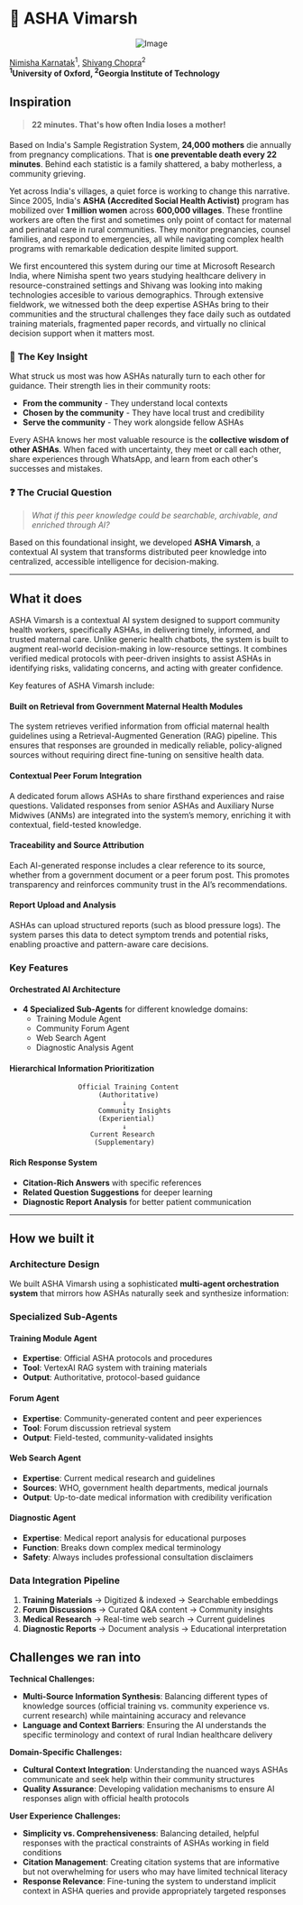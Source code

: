 # 🏥 ASHA Vimarsh

<p align="center">
    <img src="https://i.imgur.com/waxVImv.png" alt="Image">
</p>

[Nimisha Karnatak](https://www.nimishakarnatak.com/)<sup>1</sup>, [Shivang Chopra](https://shivangchopra11.github.io/)<sup>2</sup>  <br>
**<sup>1</sup>University of Oxford, <sup>2</sup>Georgia Institute of Technology**

## Inspiration

> #### **22 minutes. That's how often India loses a mother!**

Based on India's Sample Registration System, **24,000 mothers** die annually from pregnancy complications. That is **one preventable death every 22 minutes**. Behind each statistic is a family shattered, a baby motherless, a community grieving.

Yet across India's villages, a quiet force is working to change this narrative. Since 2005, India's **ASHA (Accredited Social Health Activist)** program has mobilized over **1 million women** across **600,000 villages**. These frontline workers are often the first and sometimes only point of contact for maternal and perinatal care in rural communities. They monitor pregnancies, counsel families, and respond to emergencies, all while navigating complex health programs with remarkable dedication despite limited support.

We first encountered this system during our time at Microsoft Research India, where Nimisha spent two years studying healthcare delivery in resource-constrained settings and Shivang was looking into making technologies accesible to various demographics. Through extensive fieldwork, we witnessed both the deep expertise ASHAs bring to their communities and the structural challenges they face daily such as outdated training materials, fragmented paper records, and virtually no clinical decision support when it matters most.

### 🤝 **The Key Insight**
What struck us most was how ASHAs naturally turn to each other for guidance. Their strength lies in their community roots:

- **From the community** - They understand local contexts
- **Chosen by the community** - They have local trust and credibility
- **Serve the community** - They work alongside fellow ASHAs

Every ASHA knows her most valuable resource is the **collective wisdom of other ASHAs**. When faced with uncertainty, they meet or call each other, share experiences through WhatsApp, and learn from each other's successes and mistakes.

### ❓ **The Crucial Question**
> *What if this peer knowledge could be searchable, archivable, and enriched through AI?*

Based on this foundational insight, we developed **ASHA Vimarsh**, a contextual AI system that transforms distributed peer knowledge into centralized, accessible intelligence for decision-making.

---

## What it does
ASHA Vimarsh is a contextual AI system designed to support community health workers, specifically ASHAs, in delivering timely, informed, and trusted maternal care.
Unlike generic health chatbots, the system is built to augment real-world decision-making in low-resource settings. It combines verified medical protocols with peer-driven insights to assist ASHAs in identifying risks, validating concerns, and acting with greater confidence.

Key features of ASHA Vimarsh include:

#### Built on Retrieval from Government Maternal Health Modules
The system retrieves verified information from official maternal health guidelines using a Retrieval-Augmented Generation (RAG) pipeline. This ensures that responses are grounded in medically reliable, policy-aligned sources without requiring direct fine-tuning on sensitive health data.

#### Contextual Peer Forum Integration
A dedicated forum allows ASHAs to share firsthand experiences and raise questions. Validated responses from senior ASHAs and Auxiliary Nurse Midwives (ANMs) are integrated into the system’s memory, enriching it with contextual, field-tested knowledge.

#### Traceability and Source Attribution
Each AI-generated response includes a clear reference to its source, whether from a government document or a peer forum post. This promotes transparency and reinforces community trust in the AI’s recommendations.

#### Report Upload and Analysis
ASHAs can upload structured reports (such as blood pressure logs). The system parses this data to detect symptom trends and potential risks, enabling proactive and pattern-aware care decisions.


###  **Key Features**

####  **Orchestrated AI Architecture**
- **4 Specialized Sub-Agents** for different knowledge domains:
  - Training Module Agent
  - Community Forum Agent  
  - Web Search Agent
  - Diagnostic Analysis Agent

####  **Hierarchical Information Prioritization**
```
                 Official Training Content
                      (Authoritative)
                            ↓
                      Community Insights
                      (Experiential)
                            ↓
                    Current Research
                     (Supplementary)
```

#### **Rich Response System**
- **Citation-Rich Answers** with specific references
- **Related Question Suggestions** for deeper learning
- **Diagnostic Report Analysis** for better patient communication

---

##  How we built it

###  **Architecture Design**
We built ASHA Vimarsh using a sophisticated **multi-agent orchestration system** that mirrors how ASHAs naturally seek and synthesize information:

### **Specialized Sub-Agents**

#### **Training Module Agent** 
- **Expertise**: Official ASHA protocols and procedures
- **Tool**: VertexAI RAG system with training materials
- **Output**: Authoritative, protocol-based guidance

#### **Forum Agent**   
- **Expertise**: Community-generated content and peer experiences
- **Tool**: Forum discussion retrieval system
- **Output**: Field-tested, community-validated insights

#### **Web Search Agent** 
- **Expertise**: Current medical research and guidelines
- **Sources**: WHO, government health departments, medical journals
- **Output**: Up-to-date medical information with credibility verification

#### **Diagnostic Agent** 
- **Expertise**: Medical report analysis for educational purposes
- **Function**: Breaks down complex medical terminology
- **Safety**: Always includes professional consultation disclaimers


###  **Data Integration Pipeline**
1. **Training Materials** → Digitized & indexed → Searchable embeddings
2. **Forum Discussions** → Curated Q&A content → Community insights
3. **Medical Research** → Real-time web search → Current guidelines
4. **Diagnostic Reports** → Document analysis → Educational interpretation

## Challenges we ran into

**Technical Challenges:**
- **Multi-Source Information Synthesis**: Balancing different types of knowledge sources (official training vs. community experience vs. current research) while maintaining accuracy and relevance
- **Language and Context Barriers**: Ensuring the AI understands the specific terminology and context of rural Indian healthcare delivery

**Domain-Specific Challenges:**
- **Cultural Context Integration**: Understanding the nuanced ways ASHAs communicate and seek help within their community structures
- **Quality Assurance**: Developing validation mechanisms to ensure AI responses align with official health protocols

**User Experience Challenges:**
- **Simplicity vs. Comprehensiveness**: Balancing detailed, helpful responses with the practical constraints of ASHAs working in field conditions
- **Citation Management**: Creating citation systems that are informative but not overwhelming for users who may have limited technical literacy
- **Response Relevance**: Fine-tuning the system to understand implicit context in ASHA queries and provide appropriately targeted responses
